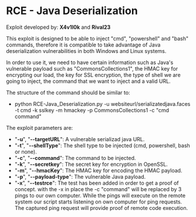 # RCE - Java Deserialization

Exploit developed by: **X4v1l0k** and **Rival23**

This exploit is designed to be able to inject "cmd", "powershell" and "bash" commands, therefore it is compatible to take advantage of Java deserialization vulnerabilities in both Windows and Linux systems.

In order to use it, we need to have certain information such as Java's vulnerable payload such as "CommonsCollections1", the HMAC key for encrypting our load, the key for SSL encryption, the type of shell we are going to inject, the command that we want to inject and a valid URL.

The structure of the command should be similar to:
- python RCE-Java_Deserialization.py -u websiteurl/serializatedjava.faces -t cmd -k sslkey -m hmackey -p CommonsCollections1 -c "cmd command"

The exploit parameters are:
* "**-u**", "**--targetURL**": A vulnerable serializad java URL.
* "**-t**", "**--shellType**": The shell type to be injected (cmd, powershell, bash or none).
* "**-c**", "**--command**": The command to be injected.
* "**-k**", "**--secretkey**": The secret key for encryption in OpenSSL.
* "**-m**", "**--hmacKey**": The HMAC key for encoding the HMAC payload.
* "**-p**", "**--payload-type**": The vulnerable Java payload.
* "**-x**", "**--testrce**": The test has been added in order to get a proof of concept. with the -x in place the -c "command" will be replaced by 3 pings to our own computer. While the pings will execute on the remote system our script starts listening on own computer for ping requests. The captured ping request will provide proof of remote code execution.
